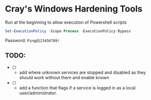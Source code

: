 # Cray's Windows Hardening Tools

Run at the beginning to allow execution of Powershell scripts
```powershell 
Set-ExecutionPolicy -Scope Process -ExecutionPolicy Bypass
```

Password: ```Ping@123456789!```

## TODO:
- [ ] - add where unknown services are stopped and disabled as they should work without them and enable known
- [ ] - add a function that flags if a service is logged in as a local user/administrator.
